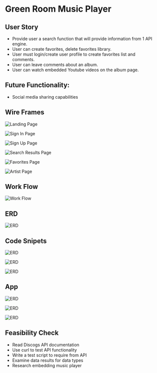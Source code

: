 # Green Room Music Player
## User Story
* Provide user a search function that will provide information from 1 API engine.
* User can create favorites, delete favorites library.
* User must login/create user profile to create favorites list and comments.
* User can leave comments about an album.
* User can watch embedded Youtube videos on the album page.

## Future Functionality:
* Social media sharing capabilities

## Wire Frames
![Landing Page](public/images/landing.jpg)

![Sign In Page](public/images/signIn.jpg)

![Sign Up Page](public/images/signUp.jpg)

![Search Results Page](public/images/searchResults.jpg)

![Favorites Page](public/images/favoritesList.jpg)

![Artist Page](public/images/artistPage.jpg)

## Work Flow
![Work Flow](public/images/flowChart.jpg)

## ERD
![ERD](public/images/erd_updated.png)

## Code Snipets
![ERD](public/images/code1.png)

![ERD](public/images/code2.png)

![ERD](public/images/code3.png)

## App
![ERD](public/images/app1.png)

![ERD](public/images/app2.png)

![ERD](public/images/app3.png)

## Feasibility Check
* Read Discogs API documentation
* Use curl to test API functionality
* Write a test script to require from API
* Examine data results for data types
* Research embedding music player